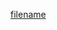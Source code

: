 [filename](https://raw.githubusercontent.com/datawhalechina/key-book/refs/heads/master/README.md ':include')
